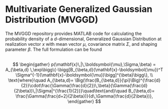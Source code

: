 # Multivariate Generalized Gaussian Distribution (MVGGD)
The MVGGD repository provides MATLAB code for calculating the probability density of a *d*-dimensional, Generalized Gaussian Distribution at realization vector *x* with mean vector $\mu$, covariance matrix $\Sigma$, and shaping parameter $\beta$. The full formulation can be found  <br><br>

$$
\begin{gather}
    p(\mathbf{x}\,|\,\boldsymbol{\mu},\Sigma,\beta) =  A_{\beta,d}
    \,\exp\bigg\{-\bigg[B_{\beta,d}(\mathbf{x}-\boldsymbol{\mu})^T \Sigma^{-1}(\mathbf{x}-\boldsymbol{\mu})\bigg]^{\beta}\bigg\},
    \\ 
    \text{where}\quad A_{\beta,d}= \Big(\frac{B_{\beta,d}}{\pi}\Big)^{\frac{d}{2}}\cdot\frac{\Gamma(\frac{d}{2})\,\beta}{\Gamma(\frac{d}{2\beta})\,|\Sigma|^{\frac{1}{2}}}\quad\text{and}\quad B_{\beta,d}= \frac{\Gamma(\frac{d+2}{2\beta})}{d\,\Gamma(\frac{d}{2\beta})}, 
\end{gather}
$$
